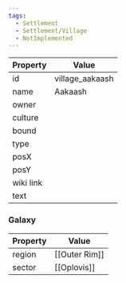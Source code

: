 ```yaml
---
tags:
  - Settlement
  - Settlement/Village
  - NotImplemented
---
```


| Property  | Value           |
| --------- | --------------- |
| id        | village_aakaash |
| name      | Aakaash         |
| owner     |                 |
| culture   |                 |
| bound     |                 |
| type      |                 |
| posX      |                 |
| posY      |                 |
| wiki link |                 |
| text      |                 |

### Galaxy
| Property | Value         |
| -------- | ------------- |
| region   | [[Outer Rim]] |
| sector   | [[Oplovis]]   |
